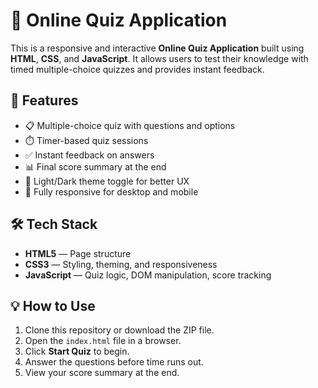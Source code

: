 # 🧠 Online Quiz Application

This is a responsive and interactive **Online Quiz Application** built using **HTML**, **CSS**, and **JavaScript**. It allows users to test their knowledge with timed multiple-choice quizzes and provides instant feedback.

## 🚀 Features

- 📋 Multiple-choice quiz with questions and options
- ⏱️ Timer-based quiz sessions
- ✅ Instant feedback on answers
- 📊 Final score summary at the end
- 🌙 Light/Dark theme toggle for better UX
- 📱 Fully responsive for desktop and mobile

## 🛠 Tech Stack

- **HTML5** — Page structure
- **CSS3** — Styling, theming, and responsiveness
- **JavaScript** — Quiz logic, DOM manipulation, score tracking

## 💡 How to Use

1. Clone this repository or download the ZIP file.
2. Open the `index.html` file in a browser.
3. Click **Start Quiz** to begin.
4. Answer the questions before time runs out.
5. View your score summary at the end.


